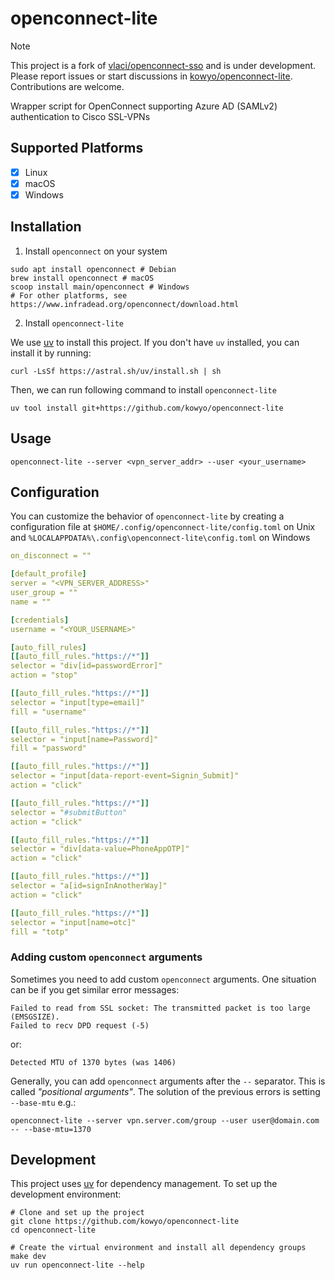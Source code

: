 # openconnect-lite

> [!NOTE]
> This project is a fork of [vlaci/openconnect-sso](https://github.com/vlaci/openconnect-sso) and is under development. Please report issues or start discussions in [kowyo/openconnect-lite](https://github.com/kowyo/openconnect-lite). Contributions are welcome.

Wrapper script for OpenConnect supporting Azure AD (SAMLv2) authentication
to Cisco SSL-VPNs

## Supported Platforms

- [x] Linux
- [x] macOS
- [x] Windows

## Installation

1. Install `openconnect` on your system

```shell
sudo apt install openconnect # Debian
brew install openconnect # macOS
scoop install main/openconnect # Windows
# For other platforms, see https://www.infradead.org/openconnect/download.html
```

2. Install `openconnect-lite`

We use [uv](https://docs.astral.sh/uv/) to install this project. If you don't have `uv` installed, you can install it by running:

```shell
curl -LsSf https://astral.sh/uv/install.sh | sh
```

Then, we can run following command to install `openconnect-lite`

```shell
uv tool install git+https://github.com/kowyo/openconnect-lite
```

## Usage

```shell
openconnect-lite --server <vpn_server_addr> --user <your_username>
```

## Configuration

You can customize the behavior of `openconnect-lite` by creating a configuration file at `$HOME/.config/openconnect-lite/config.toml` on Unix 
and `%LOCALAPPDATA%\.config\openconnect-lite\config.toml` on Windows

```yaml
on_disconnect = ""

[default_profile]
server = "<VPN_SERVER_ADDRESS>"
user_group = ""
name = ""

[credentials]
username = "<YOUR_USERNAME>"

[auto_fill_rules]
[[auto_fill_rules."https://*"]]
selector = "div[id=passwordError]"
action = "stop"

[[auto_fill_rules."https://*"]]
selector = "input[type=email]"
fill = "username"

[[auto_fill_rules."https://*"]]
selector = "input[name=Password]"
fill = "password"

[[auto_fill_rules."https://*"]]
selector = "input[data-report-event=Signin_Submit]"
action = "click"

[[auto_fill_rules."https://*"]]
selector = "#submitButton"
action = "click"

[[auto_fill_rules."https://*"]]
selector = "div[data-value=PhoneAppOTP]"
action = "click"

[[auto_fill_rules."https://*"]]
selector = "a[id=signInAnotherWay]"
action = "click"

[[auto_fill_rules."https://*"]]
selector = "input[name=otc]"
fill = "totp"
```

### Adding custom `openconnect` arguments

Sometimes you need to add custom `openconnect` arguments. One situation can be if you get similar error messages:

```shell
Failed to read from SSL socket: The transmitted packet is too large (EMSGSIZE).
Failed to recv DPD request (-5)
```

or:

```shell
Detected MTU of 1370 bytes (was 1406)
```

Generally, you can add `openconnect` arguments after the `--` separator. This is called _"positional arguments"_. The
solution of the previous errors is setting `--base-mtu` e.g.:

```shell
openconnect-lite --server vpn.server.com/group --user user@domain.com -- --base-mtu=1370
```

## Development

This project uses [uv](https://docs.astral.sh/uv/) for dependency management. To set up the development environment:

```shell
# Clone and set up the project
git clone https://github.com/kowyo/openconnect-lite
cd openconnect-lite

# Create the virtual environment and install all dependency groups
make dev
uv run openconnect-lite --help
```

